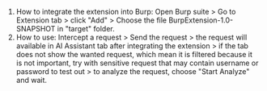 1) How to integrate the extension into Burp: Open Burp suite > Go to Extension tab > click "Add" > Choose the file BurpExtension-1.0-SNAPSHOT in "target" folder.
2) How to use: Intercept a request > Send the request > the request will available in AI Assistant tab after integrating the extension >
if the tab does not show the wanted request, which mean it is filtered because it is not important, try with sensitive request that may contain username or password to test out > to analyze the request, choose "Start Analyze" and wait.
